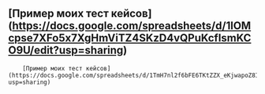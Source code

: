 [Пример моих тест кейсов]
(https://docs.google.com/spreadsheets/d/1lOMcpse7XFo5x7XgHmViTZ4SKzD4vQPuKcfIsmKCO9U/edit?usp=sharing)
---


		[Пример моих тест кейсов](https://docs.google.com/spreadsheets/d/1TmH7nl2f6bFE6TKtZZX_eKjwapoZ8ImsdiFtH7AEmhY/edit?usp=sharing)